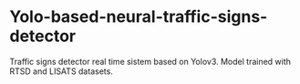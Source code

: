 # Yolo-based-neural-traffic-signs-detector
Traffic signs detector real time sistem based on Yolov3. Model trained with RTSD and LISATS datasets.
